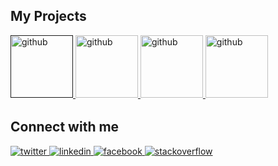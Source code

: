 ## My Projects

<div align="left">
  <a href="" target="_blank">
    <img
    src=https://i.imgur.com/nE4nnWr.png?&style=for-the-badge&logo=github&logoColor=white
    alt=github style="margin-bottom: 5px; height: 100px;" />
  </a>
  <a href="https://orderii.co/" target="_blank">
    <img
    src=https://i.imgur.com/R96e161.png?&style=for-the-badge&logo=github&logoColor=white
    alt=github style="margin-bottom: 5px; height: 100px;" />
  </a>

  <a href="https://sachach.org/" target="_blank">
    <img
    src=https://i.imgur.com/gGL7kUF.png?&style=for-the-badge&logo=github&logoColor=white
    alt=github style="margin-bottom: 5px; height: 100px;" />
  </a>
  <a href="https://etar.online/" target="_blank">
    <img
    src=https://i.imgur.com/lLCFgg7.png?&style=for-the-badge&logo=github&logoColor=white
    alt=github style="margin-bottom: 5px; height: 100px;" />
  </a>
</div>

## Connect with me

<div align="left">
  <a href="https://twitter.com/ahmedqais66" target="_blank">
    <img
    src=https://img.shields.io/badge/twitter-%2300acee.svg?&style=for-the-badge&logo=twitter&logoColor=white
    alt=twitter style="margin-bottom: 0px;" />
  </a>
  <a href="https://linkedin.com/in/ahmedqais6" target="_blank">
    <img
    src=https://img.shields.io/badge/linkedin-%231E77B5.svg?&style=for-the-badge&logo=linkedin&logoColor=white
    alt=linkedin style="margin-bottom: 0px;" />
  </a>
  <a href="https://www.facebook.com/ahmedqais6" target="_blank">
    <img
    src=https://img.shields.io/badge/facebook-%232E87FB.svg?&style=for-the-badge&logo=facebook&logoColor=white
    alt=facebook style="margin-bottom: 0px;" />
  </a>
  <a href="https://stackoverflow.com/users/ahmedqais6" target="_blank">
    <img
    src=https://img.shields.io/badge/stackoverflow-%23F28032.svg?&style=for-the-badge&logo=stackoverflow&logoColor=white
    alt=stackoverflow style="margin-bottom: 0px;" />
  </a>
</div>
<br />
